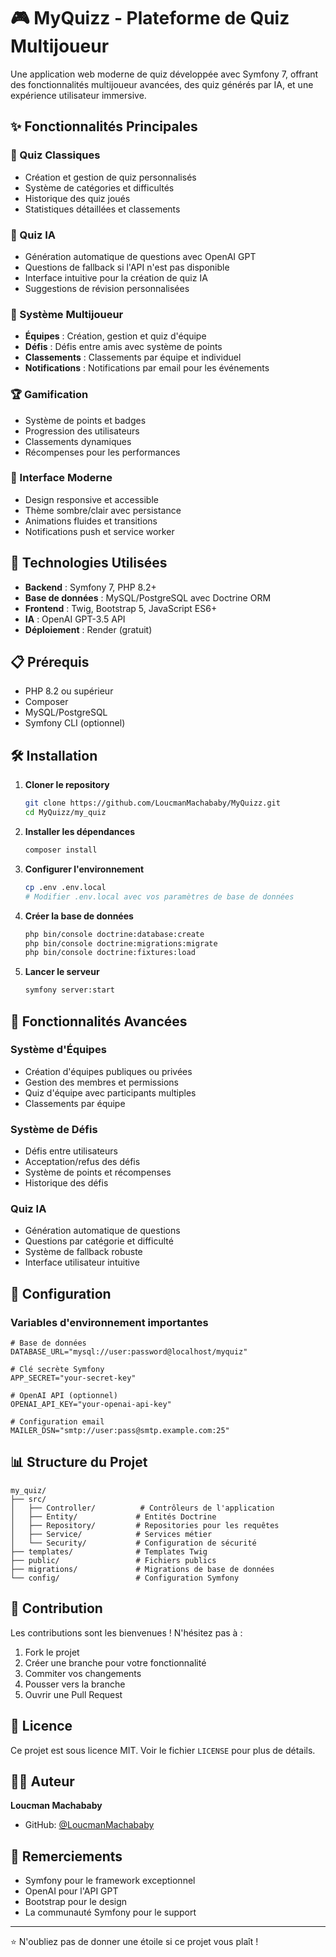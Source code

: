 # 🎮 MyQuizz - Plateforme de Quiz Multijoueur

Une application web moderne de quiz développée avec Symfony 7, offrant des fonctionnalités multijoueur avancées, des quiz générés par IA, et une expérience utilisateur immersive.

## ✨ Fonctionnalités Principales

### 🎯 Quiz Classiques
- Création et gestion de quiz personnalisés
- Système de catégories et difficultés
- Historique des quiz joués
- Statistiques détaillées et classements

### 🤖 Quiz IA
- Génération automatique de questions avec OpenAI GPT
- Questions de fallback si l'API n'est pas disponible
- Interface intuitive pour la création de quiz IA
- Suggestions de révision personnalisées

### 👥 Système Multijoueur
- **Équipes** : Création, gestion et quiz d'équipe
- **Défis** : Défis entre amis avec système de points
- **Classements** : Classements par équipe et individuel
- **Notifications** : Notifications par email pour les événements

### 🏆 Gamification
- Système de points et badges
- Progression des utilisateurs
- Classements dynamiques
- Récompenses pour les performances

### 🎨 Interface Moderne
- Design responsive et accessible
- Thème sombre/clair avec persistance
- Animations fluides et transitions
- Notifications push et service worker

## 🚀 Technologies Utilisées

- **Backend** : Symfony 7, PHP 8.2+
- **Base de données** : MySQL/PostgreSQL avec Doctrine ORM
- **Frontend** : Twig, Bootstrap 5, JavaScript ES6+
- **IA** : OpenAI GPT-3.5 API
- **Déploiement** : Render (gratuit)

## 📋 Prérequis

- PHP 8.2 ou supérieur
- Composer
- MySQL/PostgreSQL
- Symfony CLI (optionnel)

## 🛠️ Installation

1. **Cloner le repository**
   ```bash
   git clone https://github.com/LoucmanMachababy/MyQuizz.git
   cd MyQuizz/my_quiz
   ```

2. **Installer les dépendances**
   ```bash
   composer install
   ```

3. **Configurer l'environnement**
   ```bash
   cp .env .env.local
   # Modifier .env.local avec vos paramètres de base de données
   ```

4. **Créer la base de données**
   ```bash
   php bin/console doctrine:database:create
   php bin/console doctrine:migrations:migrate
   php bin/console doctrine:fixtures:load
   ```

5. **Lancer le serveur**
   ```bash
   symfony server:start
   ```

## 📱 Fonctionnalités Avancées

### Système d'Équipes
- Création d'équipes publiques ou privées
- Gestion des membres et permissions
- Quiz d'équipe avec participants multiples
- Classements par équipe

### Système de Défis
- Défis entre utilisateurs
- Acceptation/refus des défis
- Système de points et récompenses
- Historique des défis

### Quiz IA
- Génération automatique de questions
- Questions par catégorie et difficulté
- Système de fallback robuste
- Interface utilisateur intuitive

## 🔧 Configuration

### Variables d'environnement importantes

```env
# Base de données
DATABASE_URL="mysql://user:password@localhost/myquiz"

# Clé secrète Symfony
APP_SECRET="your-secret-key"

# OpenAI API (optionnel)
OPENAI_API_KEY="your-openai-api-key"

# Configuration email
MAILER_DSN="smtp://user:pass@smtp.example.com:25"
```

## 📊 Structure du Projet

```
my_quiz/
├── src/
│   ├── Controller/          # Contrôleurs de l'application
│   ├── Entity/             # Entités Doctrine
│   ├── Repository/         # Repositories pour les requêtes
│   ├── Service/            # Services métier
│   └── Security/           # Configuration de sécurité
├── templates/              # Templates Twig
├── public/                 # Fichiers publics
├── migrations/             # Migrations de base de données
└── config/                 # Configuration Symfony
```

## 🤝 Contribution

Les contributions sont les bienvenues ! N'hésitez pas à :

1. Fork le projet
2. Créer une branche pour votre fonctionnalité
3. Commiter vos changements
4. Pousser vers la branche
5. Ouvrir une Pull Request

## 📄 Licence

Ce projet est sous licence MIT. Voir le fichier `LICENSE` pour plus de détails.

## 👨‍💻 Auteur

**Loucman Machababy**
- GitHub: [@LoucmanMachababy](https://github.com/LoucmanMachababy)

## 🙏 Remerciements

- Symfony pour le framework exceptionnel
- OpenAI pour l'API GPT
- Bootstrap pour le design
- La communauté Symfony pour le support

---

⭐ N'oubliez pas de donner une étoile si ce projet vous plaît ! 